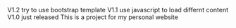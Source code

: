 V1.2 try to use bootstrap template
V1.1 use javascript to load differnt content
V1.0 just released
This is a project for my personal website
